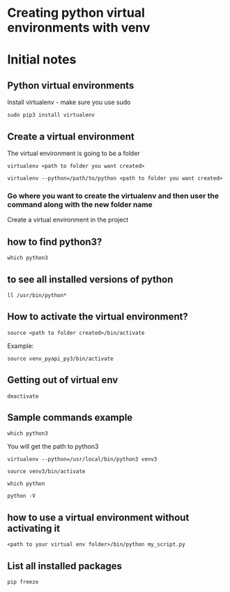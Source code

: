 # Creating python virtual environments with venv

# Initial notes

## Python virtual environments

Install virtualenv - make sure you use sudo

    sudo pip3 install virtualenv

## Create a virtual environment

The virtual environment is going to be a folder

    virtualenv <path to folder you want created>

    virtualenv --python=/path/to/python <path to folder you want created>

### Go where you want to create the virtualenv and then user the command along with the new folder name

Create a virtual environment in the project


## how to find python3?

    which python3

## to see all installed versions of python

    ll /usr/bin/python*

## How to activate the virtual environment?

    source <path to folder created>/bin/activate

Example:

    source venv_pyapi_py3/bin/activate

## Getting out of virtual env

    deactivate

## Sample commands example

    which python3

You will get the path to python3

    virtualenv --python=/usr/local/bin/python3 venv3

    source venv3/bin/activate

    which python

    python -V

## how to use a virtual environment without activating it

    <path to your virtual env folder>/bin/python my_script.py


## List all installed packages

    pip freeze

